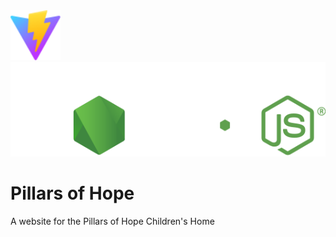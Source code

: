 <img src ="client/public/vite.svg" height=80 > 
<img src ="server/public/images/node.svg" >  

# Pillars of Hope
A website for the Pillars of Hope Children's Home

